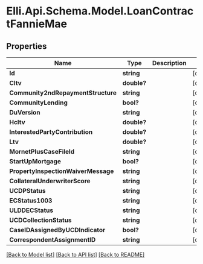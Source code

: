 # Elli.Api.Schema.Model.LoanContractFannieMae
## Properties

Name | Type | Description | Notes
------------ | ------------- | ------------- | -------------
**Id** | **string** |  | [optional] 
**Cltv** | **double?** |  | [optional] 
**Community2ndRepaymentStructure** | **string** |  | [optional] 
**CommunityLending** | **bool?** |  | [optional] 
**DuVersion** | **string** |  | [optional] 
**Hcltv** | **double?** |  | [optional] 
**InterestedPartyContribution** | **double?** |  | [optional] 
**Ltv** | **double?** |  | [optional] 
**MornetPlusCaseFileId** | **string** |  | [optional] 
**StartUpMortgage** | **bool?** |  | [optional] 
**PropertyInspectionWaiverMessage** | **string** |  | [optional] 
**CollateralUnderwriterScore** | **string** |  | [optional] 
**UCDPStatus** | **string** |  | [optional] 
**ECStatus1003** | **string** |  | [optional] 
**ULDDECStatus** | **string** |  | [optional] 
**UCDCollectionStatus** | **string** |  | [optional] 
**CaseIDAssignedByUCDIndicator** | **bool?** |  | [optional] 
**CorrespondentAssignmentID** | **string** |  | [optional] 

[[Back to Model list]](../README.md#documentation-for-models) [[Back to API list]](../README.md#documentation-for-api-endpoints) [[Back to README]](../README.md)

